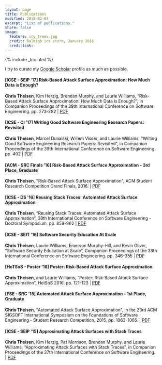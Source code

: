 ```yaml
---
layout: page
title: Publications
modified: 2015-02-04
excerpt: "List of publications."
share: false
image:
  feature: icy_trees.jpg
  credit: Raleigh ice storm, January 2016
  creditlink:
---
```


{% include _toc.html %}

I try to curate my [Google Scholar](https://scholar.google.com/citations?hl=en&user=KTbdJvYAAAAJ&sortby=pubdate) profile as much as possible.

#### [ICSE - SEIP '17] Risk-Based Attack Surface Approximation: How Much Data is Enough?

**Chris Theisen**, Kim Herzig, Brendan Murphy, and Laurie Williams, “Risk-Based Attack Surface Approximation: How Much Data is Enough?”, in Companion Proceedings of the 39th International Conference on Software Engineering. pp. 273-282 | <a href="https://github.com/theisencr/theisencr.github.io/blob/master/assets/pubs/ICSE2017_SEIP_sampling_preprint.pdf" class="btn btn-info">PDF</a>

#### [ICSE - CI '17] Writing Good Software Engineering Research Papers: Revisited

**Chris Theisen**, Marcel Dunaiski, Willem Visser, and Laurie Williams, “Writing Good Software Engineering Research Papers: Revisited”, in Companion Proceedings of the 39th International Conference on Software Engineering. pp. 402 | <a href="https://github.com/theisencr/theisencr.github.io/blob/master/assets/pubs/ICSE2017_CI.pdf" class="btn btn-info">PDF</a>

#### [ACM - SRC Finals '16] Risk-Based Attack Surface Approximation - **3rd Place, Graduate**

**Chris Theisen**, "Risk-Based Attack Surface Approximation", ACM Student Research Competition Grand Finals, 2016. | <a href="http://src.acm.org/2016/ChristopherTheisen.pdf" class="btn btn-info">PDF</a>

#### [ICSE - DS '16] Reusing Stack Traces: Automated Attack Surface Approximation

**Chris Theisen**, “Reusing Stack Traces: Automated Attack Surface Approximation”, 38th International Conference on Software Engineering - Doctoral Symposium. pp. 859-862 | <a href="https://github.com/theisencr/theisencr.github.io/blob/master/assets/pubs/DoctoralSymposium_preprint.pdf" class="btn btn-info">PDF</a>

#### [ICSE - SEIT '16] Software Security Education At Scale

**Chris Theisen**, Laurie Williams, Emerson Murphy-Hill, and Kevin Oliver, “Software Security Education at Scale”, Companion Proceedings of the 38th International Conference on Software Engineering. pp. 346-355 | <a href="https://github.com/theisencr/theisencr.github.io/blob/master/assets/pubs/ICSE2016_SEET_preprint.pdf" class="btn btn-info">PDF</a>

#### [HoTSoS - Poster '16] Poster: Risk-Based Attack Surface Approximation

**Chris Theisen**, and Laurie Williams, “Poster: Risk-Based Attack Surface Approximation”, HotSoS 2016. pp. 121-123 | <a href="https://github.com/theisencr/theisencr.github.io/blob/master/assets/pubs/HoTSoS2016_poster.pdf" class="btn btn-info">PDF</a>

#### [FSE - SRC '15] Automated Attack Surface Approximation - **1st Place, Graduate**

**Chris Theisen**, "Automated Attack Surface Approximation", in the 23rd ACM SIGSOFT International Symposium on the Foundations of Software Engineering - Student Research Competition, 2015, pp. 1063-1065. | <a href="https://github.com/theisencr/theisencr.github.io/blob/master/assets/pubs/SRFSE_final.pdf" class="btn btn-info">PDF</a>

#### [ICSE - SEIP '15] Approximating Attack Surfaces with Stack Traces

**Chris Theisen**, Kim Herzig, Pat Morrison, Brendan Murphy, and Laurie Williams, “Approximating Attack Surfaces with Stack Traces”, in Companion Proceedings of the 37th International Conference on Software Engineering. | <a href="http://research.microsoft.com/pubs/238352/Aproximating%20Attack%20Surfaces%20with%20Stack%20Traces.pdf" class="btn btn-info">PDF</a>
